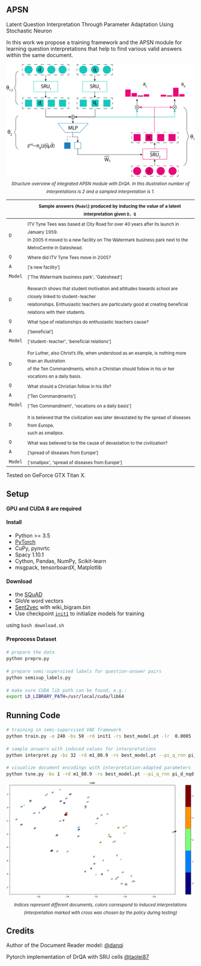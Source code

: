 ## APSN
Latent Question Interpretation Through Parameter Adaptation Using Stochastic Neuron 

In this work we propose a training framework and the APSN module for learning question interpretations that help
to find various valid answers within the same document. 
<p align="center">
<img width=650 src="imgs/apsn.jpg"><br>
<i><sub>Structure overview of integrated APSN module with DrQA. In this illustration number of interpretations is 2 and a sampled interpretation is 1.</sub></i><br>
</p>

|| <sub>Sample answers (`Model`) produced by inducing the value of a latent interpretation given `D, Q`</sub>|
| --- | --- |
| `D` | <sub>ITV Tyne Tees was based at City Road for over 40 years after its launch in January 1959.<br>In 2005 it moved to a new facility on The Watermark business park next to the MetroCentre in Gateshead.</sub>|
| `Q` | <sub>Where did ITV Tyne Tees move in 2005?</sub>|
| `A` | <sub>[’a new facility’]</sub> |
| `Model` | <sub>['The Watermark business park', 'Gateshead']</sub> |
|||
| `D` | <sub>Research shows that student motivation and attitudes towards school are closely linked to student-teacher<br> relationships. Enthusiastic teachers are particularly good at creating beneficial relations with their students.</sub>|
| `Q` | <sub>What type of relationships do enthusiastic teachers cause?</sub>|
| `A` | <sub>[’beneficial’]</sub> |
| `Model` | <sub>['student-teacher', 'beneficial relations']</sub> |
|||
| `D` | <sub>For Luther, also Christ’s life, when understood as an example, is nothing more than an illustration<br>of the Ten Commandments, which a Christian should follow in his or her vocations on a daily basis.</sub>|
| `Q` | <sub>What should a Christian follow in his life?</sub>|
| `A` | <sub>[’Ten Commandments’]</sub> |
| `Model` | <sub>['Ten Commandment', 'vocations on a daily basis']</sub> |
|||
| `D` | <sub>It is believed that the civilization was later devastated by the spread of diseases from Europe,<br>such as smallpox.</sub>|
| `Q` | <sub>What was believed to be the cause of devastation to the civilization?</sub>|
| `A` | <sub>[’spread of diseases from Europe’]</sub> |
| `Model` | <sub>['smallpox', 'spread of diseases from Europe']</sub> |

Tested on GeForce GTX Titan X.

## Setup
**GPU and CUDA 8 are required**

#### Install
 
 - Python >= 3.5 
 - [PyTorch](http://pytorch.org/)
 - CuPy, pynvrtc
 - Spacy 1.10.1
 - Cython, Pandas, NumPy, Scikit-learn
 - msgpack, tensorboardX, Matplotlib
 
 #### Download 
 
 - the [SQuAD](https://rajpurkar.github.io/SQuAD-explorer/)
 - GloVe word vectors 
 - [Sent2vec](https://github.com/epfml/sent2vec) with wiki_bigram.bin 
 - Use checkpoint [`init1`](https://drive.google.com/open?id=1pom0i15ztFmC9wie1odjizs_ER00yzzF) to initialize models for training
 
 using `bash download.sh`
 
 #### Preprocess Dataset
 ```bash
# prepare the data
python prepro.py

# prepare semi-supervised labels for question-answer pairs
python semisup_labels.py

# make sure CUDA lib path can be found, e.g.:
export LD_LIBRARY_PATH=/usr/local/cuda/lib64
```

## Running Code
 ```bash
# training in semi-supervised VAE framework
python train.py -e 240 -bs 50 -rd init1 -rs best_model.pt -lr  0.0005 --pi_q_rnn pi_d_nqd --control_d sru_00_kconv5_gram_s_cos --critic_loss --n_actions 5 --vae --semisup --rl_start 80 --rl_tuning pg

# sample answers with induced values for interpretations
python interpret.py -bs 32 -rd m1_80.9 -rs best_model.pt --pi_q_rnn pi_d_nqd --control_d sru_00_kconv5_gram_s_cos --n_actions 5 --vae

# visualize document encodings with interpretation-adapted parameters
python tsne.py -bs 1 -rd m1_80.9 -rs best_model.pt --pi_q_rnn pi_d_nqd --control_d sru_00_kconv5_gram_s_cos --n_actions 5 --vae
 ```
 <p align="center">
<img width=700 src="imgs/tsne.png"><br>
<i><sub>Indices represent different documents, colors correspond to induced interpretations (interpretation marked with cross was chosen by the policy during testing)</sub></i><br>
</p>

## Credits
Author of the Document Reader model: [@danqi](https://github.com/danqi)

Pytorch implementation of DrQA with SRU cells [@taolei87](https://github.com/taolei87/sru/tree/master/DrQA)

